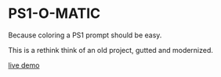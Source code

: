 # PS1-O-MATIC

Because coloring a PS1 prompt should be easy.

This is a rethink think of an old project, gutted and modernized.

[live demo](http://z.github.io/ps1-o-matic/)
